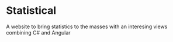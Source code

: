 # Statistical
A website to bring statistics to the masses with an interesing views combining C# and  Angular
